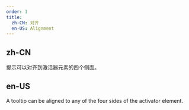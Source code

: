 ```yaml
---
order: 1
title:
  zh-CN: 对齐
  en-US: Alignment
---
```


## zh-CN

提示可以对齐到激活器元素的四个侧面。

## en-US

A tooltip can be aligned to any of the four sides of the activator element.